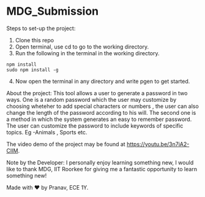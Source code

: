 # MDG_Submission
Steps to set-up the project:
1. Clone this repo
2. Open terminal, use cd to go to the working directory.
3. Run the following in the terminal in the working directory.
```
npm install
sudo npm install -g
```


4. Now open the terminal in any directory and write pgen to get started.

About the project:
This tool allows a user to generate a password in two ways. 
One is a random password which the user may customize by choosing wheteher to add special characters or numbers , the user can also change the length of the password according to his will.
The second one is a method in which the system generates an easy to remember password. The user can customize the password to include keywords of specific topics. Eg -Animals , Sports etc.

The video demo of the project may be found at https://youtu.be/3n7iA2-CIIM.

Note by the Developer:
I personally enjoy learning something new, I would like to thank MDG, IIT Roorkee for giving me a fantastic opportunity to learn something new!


Made with ❤️ by Pranav, ECE 1Y.
